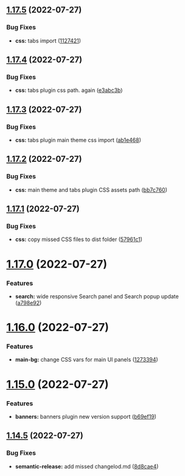 ## [1.17.5](https://github.com/yoyurec/logseq-solarized-extended-theme/compare/v1.17.4...v1.17.5) (2022-07-27)


### Bug Fixes

* **css:** tabs import ([1127421](https://github.com/yoyurec/logseq-solarized-extended-theme/commit/11274218e5318088e8bd43146595dc0315cd1daf))

## [1.17.4](https://github.com/yoyurec/logseq-solarized-extended-theme/compare/v1.17.3...v1.17.4) (2022-07-27)


### Bug Fixes

* **css:** tabs plugin css path. again ([e3abc3b](https://github.com/yoyurec/logseq-solarized-extended-theme/commit/e3abc3b8b9f63a8526c3a8f4ba49d695eea271f1))

## [1.17.3](https://github.com/yoyurec/logseq-solarized-extended-theme/compare/v1.17.2...v1.17.3) (2022-07-27)


### Bug Fixes

* **css:** tabs plugin main theme css import ([ab1e468](https://github.com/yoyurec/logseq-solarized-extended-theme/commit/ab1e468f10ad7f071d101878eb0adb70c5a8afba))

## [1.17.2](https://github.com/yoyurec/logseq-solarized-extended-theme/compare/v1.17.1...v1.17.2) (2022-07-27)


### Bug Fixes

* **css:** main theme and tabs plugin CSS assets path ([bb7c760](https://github.com/yoyurec/logseq-solarized-extended-theme/commit/bb7c760b8394a665bfd89400b13d704556793056))

## [1.17.1](https://github.com/yoyurec/logseq-solarized-extended-theme/compare/v1.17.0...v1.17.1) (2022-07-27)


### Bug Fixes

* **css:** copy missed CSS files to dist folder ([57961c1](https://github.com/yoyurec/logseq-solarized-extended-theme/commit/57961c1a594fe955b08f71a63e4df80405db634b))

# [1.17.0](https://github.com/yoyurec/logseq-solarized-extended-theme/compare/v1.16.0...v1.17.0) (2022-07-27)


### Features

* **search:** wide responsive Search panel and Search popup update ([a798e92](https://github.com/yoyurec/logseq-solarized-extended-theme/commit/a798e92a85e74633fbdac1f0ccbee574fcd27ba6))

# [1.16.0](https://github.com/yoyurec/logseq-solarized-extended-theme/compare/v1.15.0...v1.16.0) (2022-07-27)


### Features

* **main-bg:** change CSS vars for main UI panels ([1273394](https://github.com/yoyurec/logseq-solarized-extended-theme/commit/127339434043802f8b3182312fe0854500646a43))

# [1.15.0](https://github.com/yoyurec/logseq-solarized-extended-theme/compare/v1.14.5...v1.15.0) (2022-07-27)


### Features

* **banners:** banners plugin new version support ([b69ef19](https://github.com/yoyurec/logseq-solarized-extended-theme/commit/b69ef191e948e5007ef2212c25c736a33594fd6e))

## [1.14.5](https://github.com/yoyurec/logseq-solarized-extended-theme/compare/v1.14.4...v1.14.5) (2022-07-27)


### Bug Fixes

* **semantic-release:** add missed changelod.md ([8d8cae4](https://github.com/yoyurec/logseq-solarized-extended-theme/commit/8d8cae4e965d46e90b669da795cb38fdd8578a64))
